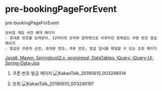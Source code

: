 # pre-bookingPageForEvent
pre-bookingPageForEvent 
```
모바일 게임 사전 예약 페이지
- 휴대폰 번호를 입력받아, 12자리의 숫자와 알파벳으로 이루어진 중복없는 쿠폰 번호 발급 페이지
- 발급된 쿠폰의 순번, 휴대폰 번호, 쿠폰 번호, 발급 일시를 확일할 수 있는 조회 페이지
```
<u>Java8, Maven, Springboot2.x, postgresql,  DataTables, jQuery, jQuery-Ui, Spring-Data-Jpa</u>
1. 쿠폰 번호 발급 페이지
![KakaoTalk_20190610_003246014](https://user-images.githubusercontent.com/42599161/59166113-c03f3580-8b60-11e9-84a2-c5dc5f3c48ab.jpg)

2. 조회 
![KakaoTalk_20190610_003246197](https://user-images.githubusercontent.com/42599161/59166089-43ac5700-8b60-11e9-85e9-d3e428a8e1f2.jpg)


